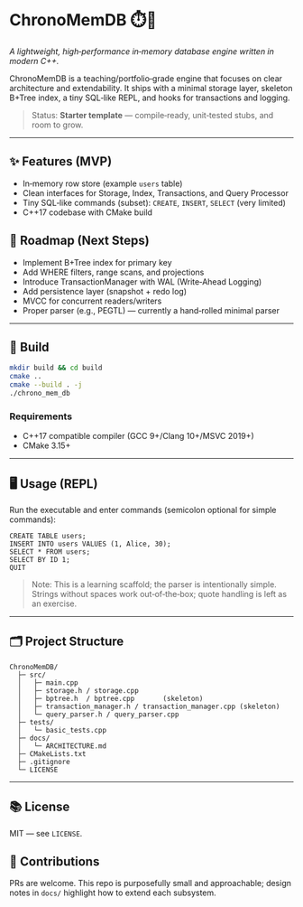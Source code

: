 # ChronoMemDB ⏱️💾
*A lightweight, high‑performance in‑memory database engine written in modern C++.*

ChronoMemDB is a teaching/portfolio‑grade engine that focuses on clear architecture and extendability.
It ships with a minimal storage layer, skeleton B+Tree index, a tiny SQL‑like REPL, and hooks for
transactions and logging.

> Status: **Starter template** — compile‑ready, unit‑tested stubs, and room to grow.

---

## ✨ Features (MVP)
- In‑memory row store (example `users` table)  
- Clean interfaces for Storage, Index, Transactions, and Query Processor  
- Tiny SQL‑like commands (subset): `CREATE`, `INSERT`, `SELECT` (very limited)  
- C++17 codebase with CMake build

## 🧭 Roadmap (Next Steps)
- Implement B+Tree index for primary key
- Add WHERE filters, range scans, and projections
- Introduce TransactionManager with WAL (Write‑Ahead Logging)
- Add persistence layer (snapshot + redo log)
- MVCC for concurrent readers/writers
- Proper parser (e.g., PEGTL) — currently a hand‑rolled minimal parser

---

## 🔧 Build
```bash
mkdir build && cd build
cmake ..
cmake --build . -j
./chrono_mem_db
```

### Requirements
- C++17 compatible compiler (GCC 9+/Clang 10+/MSVC 2019+)
- CMake 3.15+

---

## 🖥️ Usage (REPL)
Run the executable and enter commands (semicolon optional for simple commands):

```
CREATE TABLE users;
INSERT INTO users VALUES (1, Alice, 30);
SELECT * FROM users;
SELECT BY ID 1;
QUIT
```

> Note: This is a learning scaffold; the parser is intentionally simple.
Strings without spaces work out‑of‑the‑box; quote handling is left as an exercise.

---

## 🗂️ Project Structure
```
ChronoMemDB/
  ├─ src/
  │   ├─ main.cpp
  │   ├─ storage.h / storage.cpp
  │   ├─ bptree.h  / bptree.cpp       (skeleton)
  │   ├─ transaction_manager.h / transaction_manager.cpp (skeleton)
  │   └─ query_parser.h / query_parser.cpp
  ├─ tests/
  │   └─ basic_tests.cpp
  ├─ docs/
  │   └─ ARCHITECTURE.md
  ├─ CMakeLists.txt
  ├─ .gitignore
  └─ LICENSE
```

---

## 📚 License
MIT — see `LICENSE`.

## 🙌 Contributions
PRs are welcome. This repo is purposefully small and approachable; design notes in `docs/` highlight
how to extend each subsystem.
